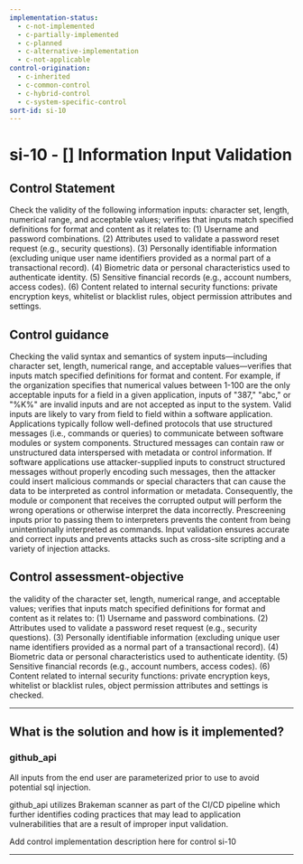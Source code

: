 ```yaml
---
implementation-status:
  - c-not-implemented
  - c-partially-implemented
  - c-planned
  - c-alternative-implementation
  - c-not-applicable
control-origination:
  - c-inherited
  - c-common-control
  - c-hybrid-control
  - c-system-specific-control
sort-id: si-10
---
```


# si-10 - \[\] Information Input Validation

## Control Statement

Check the validity of the following information inputs: character set, length, numerical range, and acceptable values; verifies that inputs match specified definitions for format and content as it relates to: (1) Username and password combinations. (2) Attributes used to validate a password reset request (e.g., security questions). (3) Personally identifiable information (excluding unique user name identifiers provided as a normal part of a transactional record). (4) Biometric data or personal characteristics used to authenticate identity. (5) Sensitive financial records (e.g., account numbers, access codes). (6) Content related to internal security functions: private encryption keys, whitelist or blacklist rules, object permission attributes and settings.

## Control guidance

Checking the valid syntax and semantics of system inputs—including character set, length, numerical range, and acceptable values—verifies that inputs match specified definitions for format and content. For example, if the organization specifies that numerical values between 1-100 are the only acceptable inputs for a field in a given application, inputs of "387," "abc," or "%K%" are invalid inputs and are not accepted as input to the system. Valid inputs are likely to vary from field to field within a software application. Applications typically follow well-defined protocols that use structured messages (i.e., commands or queries) to communicate between software modules or system components. Structured messages can contain raw or unstructured data interspersed with metadata or control information. If software applications use attacker-supplied inputs to construct structured messages without properly encoding such messages, then the attacker could insert malicious commands or special characters that can cause the data to be interpreted as control information or metadata. Consequently, the module or component that receives the corrupted output will perform the wrong operations or otherwise interpret the data incorrectly. Prescreening inputs prior to passing them to interpreters prevents the content from being unintentionally interpreted as commands. Input validation ensures accurate and correct inputs and prevents attacks such as cross-site scripting and a variety of injection attacks.

## Control assessment-objective

the validity of the character set, length, numerical range, and acceptable values; verifies that inputs match specified definitions for format and content as it relates to: (1) Username and password combinations. (2) Attributes used to validate a password reset request (e.g., security questions). (3) Personally identifiable information (excluding unique user name identifiers provided as a normal part of a transactional record). (4) Biometric data or personal characteristics used to authenticate identity. (5) Sensitive financial records (e.g., account numbers, access codes). (6) Content related to internal security functions: private encryption keys, whitelist or blacklist rules, object permission attributes and settings is checked.

______________________________________________________________________

## What is the solution and how is it implemented?

### github_api

All inputs from the end user are parameterized prior to use to avoid potential sql injection.

github_api utilizes Brakeman scanner as part of the CI/CD pipeline which further identifies coding practices
that may lead to application vulnerabilities that are a result of improper input validation.


Add control implementation description here for control si-10

______________________________________________________________________
